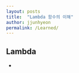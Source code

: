 ```yaml
---
layout: posts
title:  "Lambda 함수의 이해"
author: jjunhyeon
permalink: /Learned/
---
```


## Lambda 
+ 

